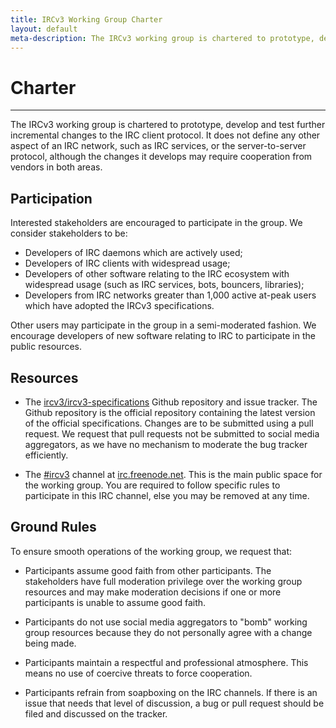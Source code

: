```yaml
---
title: IRCv3 Working Group Charter
layout: default
meta-description: The IRCv3 working group is chartered to prototype, develop and test further incremental changes to the IRC client protocol.
---
```


# Charter

---

The IRCv3 working group is chartered to prototype, develop and test further incremental changes to
the IRC client protocol.  It does not define any other aspect of an IRC network, such as IRC services,
or the server-to-server protocol, although the changes it develops may require cooperation from vendors
in both areas.

## Participation

Interested stakeholders are encouraged to participate in the group.  We consider stakeholders to be:

 * Developers of IRC daemons which are actively used;
 * Developers of IRC clients with widespread usage;
 * Developers of other software relating to the IRC ecosystem with widespread usage
   (such as IRC services, bots, bouncers, libraries);
 * Developers from IRC networks greater than 1,000 active at-peak users which have adopted
   the IRCv3 specifications.

Other users may participate in the group in a semi-moderated fashion.  We encourage developers of new
software relating to IRC to participate in the public resources.

## Resources

 * The [ircv3/ircv3-specifications](https://github.com/ircv3/ircv3-specifications) Github repository and issue tracker.  The Github repository is the
   official repository containing the latest version of the official specifications.  Changes are to
   be submitted using a pull request.  We request that pull requests not be submitted to social
   media aggregators, as we have no mechanism to moderate the bug tracker efficiently.

 * The [#ircv3](irc://irc.freenode.net/ircv3) channel at [irc.freenode.net](irc://irc.freenode.net/ircv3).  This is the main public space for the working group.
   You are required to follow specific rules to participate in this IRC channel, else you may be
   removed at any time.

## Ground Rules

To ensure smooth operations of the working group, we request that:

 * Participants assume good faith from other participants.  The stakeholders have full moderation
   privilege over the working group resources and may make moderation decisions if one or more
   participants is unable to assume good faith.

 * Participants do not use social media aggregators to "bomb" working group resources because they
   do not personally agree with a change being made.

 * Participants maintain a respectful and professional atmosphere.  This means no use of coercive
   threats to force cooperation.

 * Participants refrain from soapboxing on the IRC channels.  If there is an issue that needs that
   level of discussion, a bug or pull request should be filed and discussed on the tracker.
